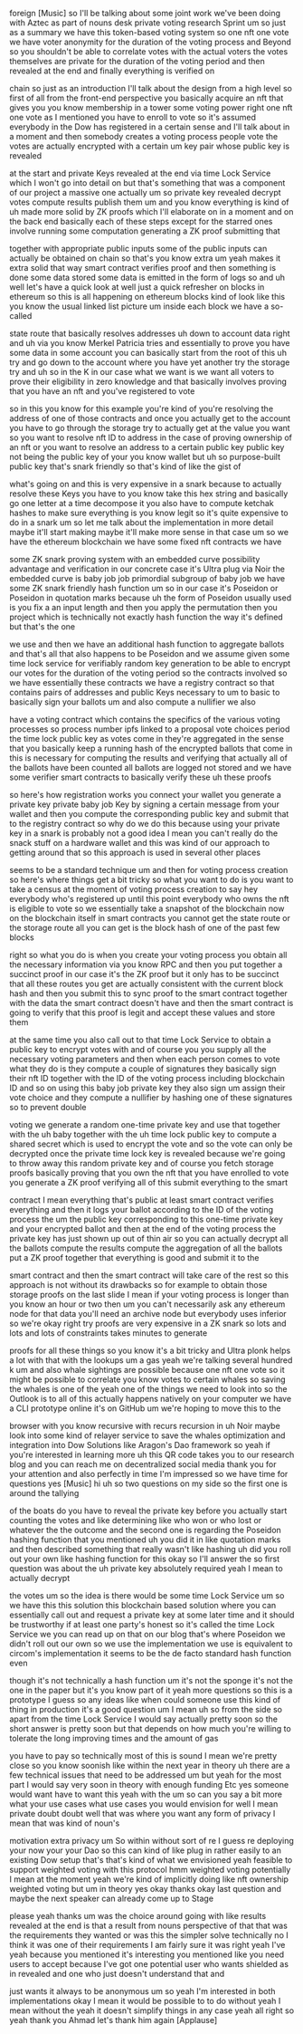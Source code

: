 foreign [Music] so I'll be talking about some joint work we've been doing with Aztec as part of nouns desk private voting research Sprint um so just as a summary we have this token-based voting system so one nft one vote we have voter anonymity for the duration of the voting process and Beyond so you shouldn't be able to correlate votes with the actual voters the votes themselves are private for the duration of the voting period and then revealed at the end and finally everything is verified on

chain so just as an introduction I'll talk about the design from a high level so first of all from the front-end perspective you basically acquire an nft that gives you you know membership in a tower some voting power right one nft one vote as I mentioned you have to enroll to vote so it's assumed everybody in the Dow has registered in a certain sense and I'll talk about in a moment and then somebody creates a voting process people vote the votes are actually encrypted with a certain um key pair whose public key is revealed

at the start and private Keys revealed at the end via time Lock Service which I won't go into detail on but that's something that was a component of our project a massive one actually um so private key revealed decrypt votes compute results publish them um and you know everything is kind of uh made more solid by ZK proofs which I'll elaborate on in a moment and on the back end basically each of these steps except for the starred ones involve running some computation generating a ZK proof submitting that

together with appropriate public inputs some of the public inputs can actually be obtained on chain so that's you know extra um yeah makes it extra solid that way smart contract verifies proof and then something is done some data stored some data is emitted in the form of logs so and uh well let's have a quick look at well just a quick refresher on blocks in ethereum so this is all happening on ethereum blocks kind of look like this you know the usual linked list picture um inside each block we have a so-called

state route that basically resolves addresses uh down to account data right and uh via you know Merkel Patricia tries and essentially to prove you have some data in some account you can basically start from the root of this uh try and go down to the account where you have yet another try the storage try and uh so in the K in our case what we want is we want all voters to prove their eligibility in zero knowledge and that basically involves proving that you have an nft and you've registered to vote

so in this you know for this example you're kind of you're resolving the address of one of those contracts and once you actually get to the account you have to go through the storage try to actually get at the value you want so you want to resolve nft ID to address in the case of proving ownership of an nft or you want to resolve an address to a certain public key public key not being the public key of your you know wallet but uh so purpose-built public key that's snark friendly so that's kind of like the gist of

what's going on and this is very expensive in a snark because to actually resolve these Keys you have to you know take this hex string and basically go one letter at a time decompose it you also have to compute ketchak hashes to make sure everything is you know legit so it's quite expensive to do in a snark um so let me talk about the implementation in more detail maybe it'll start making maybe it'll make more sense in that case um so we have the ethereum blockchain we have some fixed nft contracts we have

some ZK snark proving system with an embedded curve possibility advantage and verification in our concrete case it's Ultra plug via Noir the embedded curve is baby job job primordial subgroup of baby job we have some ZK snark friendly hash function um so in our case it's Poseidon or Poseidon in quotation marks because uh the form of Poseidon usually used is you fix a an input length and then you apply the permutation then you project which is technically not exactly hash function the way it's defined but that's the one

we use and then we have an additional hash function to aggregate ballots and that's all that also happens to be Poseidon and we assume given some time lock service for verifiably random key generation to be able to encrypt our votes for the duration of the voting period so the contracts involved so we have essentially these contracts we have a registry contract so that contains pairs of addresses and public Keys necessary to um to basic to basically sign your ballots um and also compute a nullifier we also

have a voting contract which contains the specifics of the various voting processes so process number ipfs linked to a proposal vote choices period the time lock public key as votes come in they're aggregated in the sense that you basically keep a running hash of the encrypted ballots that come in this is necessary for computing the results and verifying that actually all of the ballots have been counted all ballots are logged not stored and we have some verifier smart contracts to basically verify these uh these proofs

so here's how registration works you connect your wallet you generate a private key private baby job Key by signing a certain message from your wallet and then you compute the corresponding public key and submit that to the registry contract so why do we do this because using your private key in a snark is probably not a good idea I mean you can't really do the snack stuff on a hardware wallet and this was kind of our approach to getting around that so this approach is used in several other places

seems to be a standard technique um and then for voting process creation so here's where things get a bit tricky so what you want to do is you want to take a census at the moment of voting process creation to say hey everybody who's registered up until this point everybody who owns the nft is eligible to vote so we essentially take a snapshot of the blockchain now on the blockchain itself in smart contracts you cannot get the state route or the storage route all you can get is the block hash of one of the past few blocks

right so what you do is when you create your voting process you obtain all the necessary information via you know RPC and then you put together a succinct proof in our case it's the ZK proof but it only has to be succinct that all these routes you get are actually consistent with the current block hash and then you submit this to sync proof to the smart contract together with the data the smart contract doesn't have and then the smart contract is going to verify that this proof is legit and accept these values and store them

at the same time you also call out to that time Lock Service to obtain a public key to encrypt votes with and of course you you supply all the necessary voting parameters and then when each person comes to vote what they do is they compute a couple of signatures they basically sign their nft ID together with the ID of the voting process including blockchain ID and so on using this baby job private key they also sign um assign their vote choice and they compute a nullifier by hashing one of these signatures so to prevent double

voting we generate a random one-time private key and use that together with the uh baby together with the uh time lock public key to compute a shared secret which is used to encrypt the vote and so the vote can only be decrypted once the private time lock key is revealed because we're going to throw away this random private key and of course you fetch storage proofs basically proving that you own the nft that you have enrolled to vote you generate a ZK proof verifying all of this submit everything to the smart

contract I mean everything that's public at least smart contract verifies everything and then it logs your ballot according to the ID of the voting process the um the public key corresponding to this one-time private key and your encrypted ballot and then at the end of the voting process the private key has just shown up out of thin air so you can actually decrypt all the ballots compute the results compute the aggregation of all the ballots put a ZK proof together that everything is good and submit it to the

smart contract and then the smart contract will take care of the rest so this approach is not without its drawbacks so for example to obtain those storage proofs on the last slide I mean if your voting process is longer than you know an hour or two then um you can't necessarily ask any ethereum node for that data you'll need an archive node but everybody uses inferior so we're okay right try proofs are very expensive in a ZK snark so lots and lots and lots of constraints takes minutes to generate

proofs for all these things so you know it's a bit tricky and Ultra plonk helps a lot with that with the lookups um a gas yeah we're talking several hundred k um and also whale sightings are possible because one nft one vote so it might be possible to correlate you know votes to certain whales so saving the whales is one of the yeah one of the things we need to look into so the Outlook is to all of this actually happens natively on your computer we have a CLI prototype online it's on GitHub um we're hoping to move this to the

browser with you know recursive with recurs recursion in uh Noir maybe look into some kind of relayer service to save the whales optimization and integration into Dow Solutions like Aragon's Dao framework so yeah if you're interested in learning more uh this QR code takes you to our research blog and you can reach me on decentralized social media thank you for your attention and also perfectly in time I'm impressed so we have time for questions yes [Music] hi uh so two questions on my side so the first one is around the tallying

of the boats do you have to reveal the private key before you actually start counting the votes and like determining like who won or who lost or whatever the the outcome and the second one is regarding the Poseidon hashing function that you mentioned uh you did it in like quotation marks and then described something that really wasn't like hashing uh did you roll out your own like hashing function for this okay so I'll answer the so first question was about the uh private key absolutely required yeah I mean to actually decrypt

the votes um so the idea is there would be some time Lock Service um so we have this this solution this blockchain based solution where you can essentially call out and request a private key at some later time and it should be trustworthy if at least one party's honest so it's called the time Lock Service we you can read up on that on our blog that's where Poseidon we didn't roll out our own so we use the implementation we use is equivalent to circom's implementation it seems to be the de facto standard hash function even

though it's not technically a hash function um it's not the sponge it's not the one in the paper but it's you know part of it yeah more questions so this is a prototype I guess so any ideas like when could someone use this kind of thing in production it's a good question um I mean uh so from the side so apart from the time Lock Service I would say actually pretty soon so the short answer is pretty soon but that depends on how much you're willing to tolerate the long improving times and the amount of gas

you have to pay so technically most of this is sound I mean we're pretty close so you know soonish like within the next year in theory uh there are a few technical issues that need to be addressed um but yeah for the most part I would say very soon in theory with enough funding Etc yes someone would want have to want this yeah with the um so can you say a bit more what your use cases what use cases you would envision for well I mean private doubt doubt well that was where you want any form of privacy I mean that was kind of noun's

motivation extra privacy um So within without sort of re I guess re deploying your now your your Dao so this can kind of like plug in rather easily to an existing Dow setup that's that's kind of what we envisioned yeah feasible to support weighted voting with this protocol hmm weighted voting potentially I mean at the moment yeah we're kind of implicitly doing like nft ownership weighted voting but um in theory yes okay thanks okay last question and maybe the next speaker can already come up to Stage

please yeah thanks um was the choice around going with like results revealed at the end is that a result from nouns perspective of that that was the requirements they wanted or was this the simpler solve technically no I think it was one of their requirements I am fairly sure it was right yeah I've yeah because you mentioned it's interesting you mentioned like you need users to accept because I've got one potential user who wants shielded as in revealed and one who just doesn't understand that and

just wants it always to be anonymous um so yeah I'm interested in both implementations okay I mean it would be possible to to do without yeah I mean without the yeah it doesn't simplify things in any case yeah all right so yeah thank you Ahmad let's thank him again [Applause]

